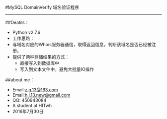 #MySQL DomainVerify 域名验证程序

--------

##Deatils：

*  Python v2.7.6
*  工作思路：
  *  与域名对应的Whois服务器通信，取得返回信息，判断该域名是否已经被注册。
* 提供了两种存储结果的方式：
  * 直接写入到数据库中
  * 写入到文本文件中，避免大批量IO操作

##about me：

* Email:z.g.13@163.com 
* Email:h.j.13.new@gmail.com
* QQ: 450943084   
* A student at HITwh    
* 2016年7月30日
